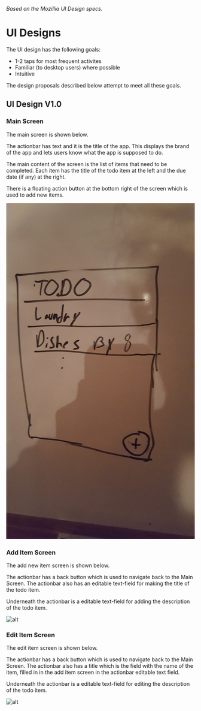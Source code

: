 *Based on the Mozillia UI Design specs.*
# UI Designs
The UI design has the following goals:
* 1-2 taps for most frequent activites
* Familiar (to desktop users) where possible
* Intuitive

The design proposals described below attempt to meet all these goals.

## UI Design V1.0

### Main Screen
The main screen is shown below.

The actionbar has text and it is the title of the app. This displays the
brand of the app and lets users know what the app is supposed to do.

The main content of the screen is the list of items that need to be completed.
Each item has the title of the todo item at the left and the due date (if any)
at the right.

There is a floating action button at the bottom right of the screen
which is used to add new items.

![alt](https://raw.githubusercontent.com/dbpiper/TODO/master/Design/Images/Main_Screen.jpg "Main Screen")

### Add Item Screen
The add new item screen is shown below.

The actionbar has a back button which is used to navigate back to the
Main Screen. The actionbar also has an editable text-field for making
the title of the todo item.

Underneath the actionbar is a editable text-field for adding the description
of the todo item.

![alt](https://raw.githubusercontent.com/dbpiper/TODO/master/Design/Images/Add_Item_Screen.jpg "Add Item Screen")

### Edit Item Screen
The edit item screen is shown below.

The actionbar has a back button which is used to navigate back to the
Main Screen. The actionbar also has a title which is the field with
the name of the item, filled in in the add item screen in the actionbar
editable text field.

Underneath the actionbar is a editable text-field for editing the description
of the todo item.

![alt](https://raw.githubusercontent.com/dbpiper/TODO/master/Design/Images/Edit_Item_Screen.jpg "Edit Item Screen")
